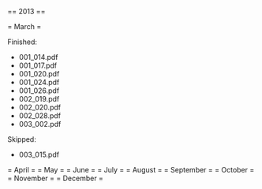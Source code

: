  == 2013 ==
 
 = March =

Finished:
 
- 001_014.pdf
- 001_017.pdf
- 001_020.pdf
- 001_024.pdf
- 001_026.pdf
- 002_019.pdf
- 002_020.pdf
- 002_028.pdf
- 003_002.pdf

Skipped:

- 003_015.pdf

 = April =
 = May =
 = June =
 = July =
 = August =
 = September =
 = October =
 = November =
 = December =
